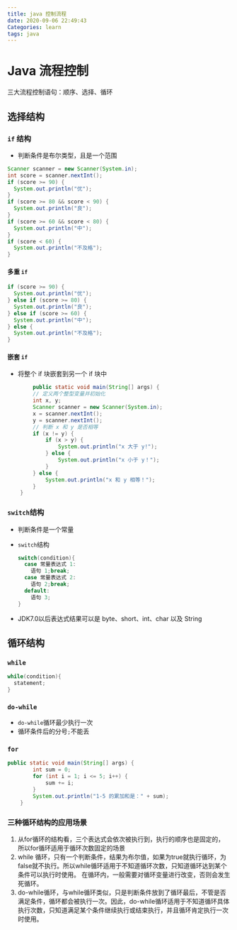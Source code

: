 ```yaml
---
title: java 控制流程
date: 2020-09-06 22:49:43
Categories: learn
tags: java
---
```


# Java 流程控制

三大流程控制语句：顺序、选择、循环

## 选择结构

### `if` 结构

* 判断条件是布尔类型，且是一个范围

```java
Scanner scanner = new Scanner(System.in);
int score = scanner.nextInt();
if (score >= 90) {
  System.out.println("优");
}
if (score >= 80 && score < 90) {
  System.out.println("良");
}
if (score >= 60 && score < 80) {
  System.out.println("中");
}
if (score < 60) {
  System.out.println("不及格");
}
```

#### 多重 `if`

```java
if (score >= 90) {
  System.out.println("优");
} else if (score >= 80) {
  System.out.println("良");
} else if (score >= 60) {
  System.out.println("中");
} else {
  System.out.println("不及格");
}
```

#### 嵌套 `if`

* 将整个 if 块嵌套到另一个 if 块中

```java
		public static void main(String[] args) {
        // 定义两个整型变量并初始化
        int x, y;
        Scanner scanner = new Scanner(System.in);
        x = scanner.nextInt();
        y = scanner.nextInt();
        // 判断 x 和 y 是否相等
        if (x != y) {
            if (x > y) {
                System.out.println("x 大于 y!");
            } else {
                System.out.println("x 小于 y！");
            }
        } else {
            System.out.println("x 和 y 相等！");
        }
    }
```



### `switch`结构

* 判断条件是一个常量

* `switch`结构

  ```java
  switch(condition){
    case 常量表达式 1:
      语句 1;break;
    case 常量表达式 2:
      语句 2;break;
    default:
      语句 3;
  }
  ```

* JDK7.0以后表达式结果可以是 byte、short、int、char 以及 String

## 循环结构

### `while`

```java
while(condition){
  statement;
}
```



### `do-while`

* `do-while`循环最少执行一次
* 循环条件后的分号`;`不能丢

### `for`

```java
public static void main(String[] args) {
        int sum = 0;
        for (int i = 1; i <= 5; i++) {
            sum += i;
        }
        System.out.println("1-5 的累加和是：" + sum);
    }
```

### **三种循环结构的应用场景**

1. 从for循环的结构看，三个表达式会依次被执行到，执行的顺序也是固定的，所以for循环适用于循环次数固定的场景
2. while 循环，只有一个判断条件，结果为布尔值，如果为true就执行循环，为false就不执行。所以while循环适用于不知道循环次数，只知道循环达到某个条件可以执行时使用。
   在循环内，一般需要对循环变量进行改变，否则会发生死循环。
3. do-while循环，与while循环类似，只是判断条件放到了循环最后，不管是否满足条件，循环都会被执行一次。因此，do-while循环适用于不知道循环具体执行次数，只知道满足某个条件继续执行或结束执行，并且循环肯定执行一次时使用。